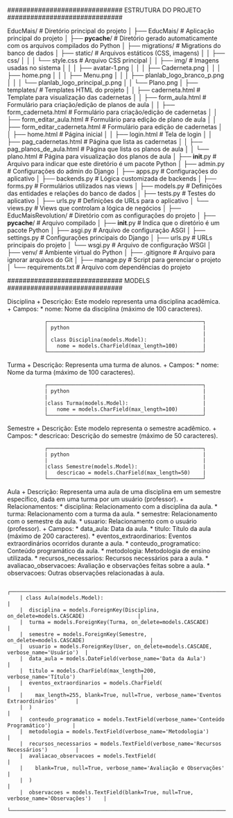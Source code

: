 ##############################    ESTRUTURA DO PROJETO     ##############################    


EducMais/                     # Diretório principal do projeto
│
├── EducMais/                 # Aplicação principal do projeto
│   ├── __pycache__/          # Diretório gerado automaticamente com os arquivos compilados do Python
│   ├── migrations/           # Migrations do banco de dados
│   ├── static/               # Arquivos estáticos (CSS, imagens)
│   │   ├── css/
│   │   │   └── style.css     # Arquivo CSS principal
│   │   ├── img/              # Imagens usadas no sistema
│   │   │   ├── avatar-1.png
│   │   │   ├── Caderneta.png
│   │   │   ├── home.png
│   │   │   ├── Menu.png
│   │   │   ├── planlab_logo_branco_p.png
│   │   │   └── planlab_logo_principal_p.png
│   │   └── Plano.png
│   ├── templates/            # Templates HTML do projeto
│   │   ├── caderneta.html    # Template para visualização das cadernetas
│   │   ├── form_aula.html    # Formulário para criação/edição de planos de aula
│   │   ├── form_caderneta.html # Formulário para criação/edição de cadernetas
│   │   ├── form_editar_aula.html # Formulário para edição de plano de aula
│   │   ├── form_editar_caderneta.html # Formulário para edição de cadernetas
│   │   ├── home.html         # Página inicial
│   │   ├── login.html        # Tela de login
│   │   ├── pag_cadernetas.html # Página que lista as cadernetas
│   │   ├── pag_planos_de_aula.html # Página que lista os planos de aula
│   │   └── plano.html        # Página para visualização dos planos de aula
│   ├── __init__.py           # Arquivo para indicar que este diretório é um pacote Python
│   ├── admin.py              # Configurações do admin do Django
│   ├── apps.py               # Configurações do aplicativo
│   ├── backends.py           # Lógica customizada de backends
│   ├── forms.py              # Formulários utilizados nas views
│   ├── models.py             # Definições das entidades e relações do banco de dados
│   ├── tests.py              # Testes do aplicativo
│   ├── urls.py               # Definições de URLs para o aplicativo
│   └── views.py              # Views que controlam a lógica de negócios
│
├── EducMaisRevolution/       # Diretório com as configurações do projeto
│   ├── __pycache__/          # Arquivo compilado
│   ├── __init__.py           # Indica que o diretório é um pacote Python
│   ├── asgi.py               # Arquivo de configuração ASGI
│   ├── settings.py           # Configurações principais do Django
│   ├── urls.py               # URLs principais do projeto
│   └── wsgi.py               # Arquivo de configuração WSGI
│
├── venv/                     # Ambiente virtual do Python
│   ├── .gitignore            # Arquivo para ignorar arquivos do Git
│   ├── manage.py             # Script para gerenciar o projeto
│   └── requirements.txt      # Arquivo com dependências do projeto


##############################    MODELS     ##############################    

Disciplina
    + Descrição: Este modelo representa uma disciplina acadêmica.
    + Campos:
        * nome: Nome da disciplina (máximo de 100 caracteres).

                ┌──────────────────────────────────────────────────┐
                │ python                                           |
                │                                                  |
                │ class Disciplina(models.Model):                  |
                │   nome = models.CharField(max_length=100)        |
                └──────────────────────────────────────────────────┘

Turma
    + Descrição: Representa uma turma de alunos.
    + Campos:
        * nome: Nome da turma (máximo de 100 caracteres).

                ┌──────────────────────────────────────────────────┐
                | python                                           |
                |                                                  |
                |class Turma(models.Model):                        |
                |   nome = models.CharField(max_length=100)        |
                └──────────────────────────────────────────────────┘

Semestre
    + Descrição: Este modelo representa o semestre acadêmico.
    + Campos:
        * descricao: Descrição do semestre (máximo de 50 caracteres).

                ┌──────────────────────────────────────────────────┐
                | python                                           |
                |                                                  |
                |class Semestre(models.Model):                     |
                |   descricao = models.CharField(max_length=50)    |
                └──────────────────────────────────────────────────┘

Aula
    + Descrição: Representa uma aula de uma disciplina em um semestre específico, dada em uma turma por um usuário (professor).
    + Relacionamentos:
        * disciplina: Relacionamento com a disciplina da aula.
        * turma: Relacionamento com a turma da aula.
        * semestre: Relacionamento com o semestre da aula.
        * usuario: Relacionamento com o usuário (professor).
    + Campos:
        * data_aula: Data da aula.
        * titulo: Título da aula (máximo de 200 caracteres).
        * eventos_extraordinarios: Eventos extraordinários ocorridos durante a aula.
        * conteudo_programatico: Conteúdo programático da aula.
        * metodologia: Metodologia de ensino utilizada.
        * recursos_necessarios: Recursos necessários para a aula.
        * avaliacao_observacoes: Avaliação e observações feitas sobre a aula.
        * observacoes: Outras observações relacionadas à aula.

        ┌───────────────────────────────────────────────────────────────────────────────────────┐
        | class Aula(models.Model):                                                             |
        |  disciplina = models.ForeignKey(Disciplina, on_delete=models.CASCADE)                 |
        |  turma = models.ForeignKey(Turma, on_delete=models.CASCADE)                           |
        |  semestre = models.ForeignKey(Semestre, on_delete=models.CASCADE)                     |
        |  usuario = models.ForeignKey(User, on_delete=models.CASCADE, verbose_name='Usuário')  |
        |  data_aula = models.DateField(verbose_name='Data da Aula')                            |
        |  titulo = models.CharField(max_length=200, verbose_name='Título')                     |
        |  eventos_extraordinarios = models.CharField(                                          |
        |    max_length=255, blank=True, null=True, verbose_name='Eventos Extraordinários'      |
        |  )                                                                                    |
        |  conteudo_programatico = models.TextField(verbose_name='Conteúdo Programático')       |
        |  metodologia = models.TextField(verbose_name='Metodologia')                           |
        |  recursos_necessarios = models.TextField(verbose_name='Recursos Necessários')         |
        |  avaliacao_observacoes = models.TextField(                                            |
        |    blank=True, null=True, verbose_name='Avaliação e Observações'                      |
        |  )                                                                                    |
        |  observacoes = models.TextField(blank=True, null=True, verbose_name='Observações')    |
        └───────────────────────────────────────────────────────────────────────────────────────┘

        
